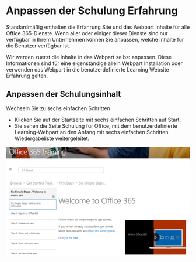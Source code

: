 # <a name="customize-the-training-experience"></a>Anpassen der Schulung Erfahrung

Standardmäßig enthalten die Erfahrung Site und das Webpart Inhalte für alle Office 365-Dienste.  Wenn aller oder einiger dieser Dienste sind nur verfügbar in Ihrem Unternehmen können Sie anpassen, welche Inhalte für die Benutzer verfügbar ist.  

Wir werden zuerst die Inhalte in das Webpart selbst anpassen.  Diese Informationen sind für eine eigenständige allein Webpart Installation oder verwenden das Webpart in die benutzerdefinierte Learning Website Erfahrung gelten. 

## <a name="customizing-the-training-content"></a>Anpassen der Schulungsinhalt


Wechseln Sie zu sechs einfachen Schritten
- Klicken Sie auf der Startseite mit sechs einfachen Schritten auf Start. 
- Sie sehen die Seite Schulung für Office, mit dem benutzerdefinierte Learning-Webpart an den Anfang mit sechs einfachen Schritten Wiedergabeliste weitergeleitet.  

![Sechs Schritte Wiedergabeliste](media/clo365sixsteps.png)
